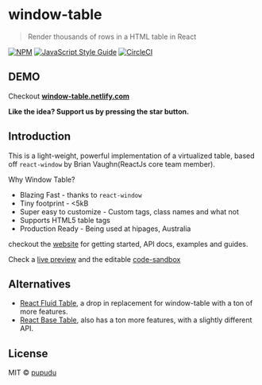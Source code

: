 # window-table

> Render thousands of rows in a HTML table in React

[![NPM](https://img.shields.io/npm/v/window-table.svg)](https://www.npmjs.com/package/window-table)
[![JavaScript Style Guide](https://img.shields.io/badge/code_style-standard-brightgreen.svg)](https://standardjs.com)
[![CircleCI](https://circleci.com/gh/pupudu/window-table.svg?style=svg)](https://circleci.com/gh/pupudu/window-table)

## DEMO

Checkout [**window-table.netlify.com**](https://window-table.netlify.com/)

**Like the idea? Support us by pressing the star button.**

## Introduction

This is a light-weight, powerful implementation of a virtualized
table, based off `react-window` by Brian Vaughn(ReactJs core team member).

Why Window Table?

* Blazing Fast - thanks to `react-window`
* Tiny footprint - <5kB
* Super easy to customize - Custom tags, class names and what not
* Supports HTML5 table tags
* Production Ready - Being used at hipages, Australia

checkout the [website](https://window-table.netlify.com/)
for getting started, API docs, examples and guides.

Check a [live preview](https://6w5ov594vn.codesandbox.io/) and
the editable [code-sandbox](https://codesandbox.io/s/6w5ov594vn)

## Alternatives
* [React Fluid Table](https://mckervinc.github.io/react-fluid-table/#/),
a drop in replacement for window-table with a ton of more features.
* [React Base Table](https://autodesk.github.io/react-base-table),
also has a ton more features, with a slightly different API.

## License

MIT © [pupudu](https://github.com/pupudu)
